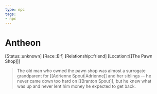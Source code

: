 ```yaml
---
type: npc
tags: 
- npc
---
```


# Antheon

[Status::unknown]
[Race::Elf]
[Relationship::friend]
[Location::[[The Pawn Shop]]]

>The old man who owned the pawn shop was almost a surrogate grandparent for [[Adrienne Spout|Adrienne]] and her siblings -- he never came down too hard on [[Branton Spout]], but he knew what was up and never lent him money he expected to get back. 